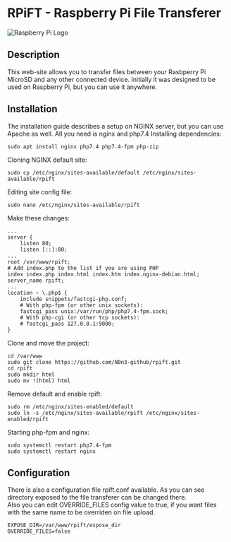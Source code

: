 # RPiFT - Raspberry Pi File Transferer
![Raspberry Pi Logo](favicon.ico)
## Description
This web-site allows you to transfer files between your Rasbperry Pi MicroSD and any other connected device. Initially it was designed to be used on Raspberry Pi, but you can use it anywhere.

## Installation
The installation guide describes a setup on NGINX server, but you can use Apache as well.
All you need is nginx and php7.4
Installing dependencies:
```
sudo apt install nginx php7.4 php7.4-fpm php-zip
```
  
Cloning NGINX default site:
```
sudo cp /etc/nginx/sites-available/default /etc/nginx/sites-available/rpift
```
  
Editing site config file:
```
sudo nano /etc/nginx/sites-available/rpift
```
Make these changes:
```
...
server {
	listen 80;
	listen [::]:80;
...
root /var/www/rpift;
# Add index.php to the list if you are using PHP
index index.php index.html index.htm index.nginx-debian.html;
server_name rpift;
...
location ~ \.php$ {
    include snippets/fastcgi-php.conf;
    # With php-fpm (or other unix sockets):
    fastcgi_pass unix:/var/run/php/php7.4-fpm.sock;
    # With php-cgi (or other tcp sockets):
    # fastcgi_pass 127.0.0.1:9000;
}
```
Clone and move the project:
```
cd /var/www
sudo git clone https://github.com/N0n3-github/rpift.git
cd rpift
sudo mkdir html
sudo mv !(html) html
```
Remove default and enable rpift:
```
sudo rm /etc/nginx/sites-enabled/default
sudo ln -s /etc/nginx/sites-available/rpift /etc/nginx/sites-enabled/rpift
```
Starting php-fpm and nginx:
```
sudo systemctl restart php7.4-fpm
sudo systemctl restart nginx
```

## Configuration
There is also a configuration file rpift.conf available. As you can see directory exposed to the file transferer can be changed there.  
Also you can edit OVERRIDE_FILES config value to true, if you want files with the same name to be overriden on file upload. 
```
EXPOSE_DIR=/var/www/rpift/expose_dir
OVERRIDE_FILES=false
```